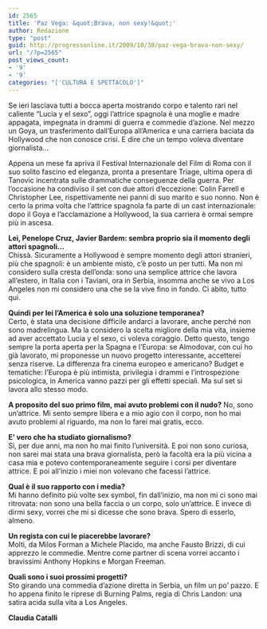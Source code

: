 ```yaml
---
id: 2565
title: 'Paz Vega: &quot;Brava, non sexy!&quot;'
author: Redazione
type: "post"
guid: http://progressonline.it/2009/10/30/paz-vega-brava-non-sexy/
url: "/?p=2565"
post_views_count:
- '9'
- '9'
categories: "['CULTURA E SPETTACOLO']"
---
```


Se ieri lasciava tutti a bocca aperta mostrando corpo e talento rari nel caliente “Lucia y el sexo”, oggi l’attrice spagnola è una moglie e madre appagata, impegnata in drammi di guerra e commedie d’azione. Nel mezzo un Goya, un trasferimento dall’Europa all’America e una carriera baciata da Hollywood che non conosce crisi. E dire che un tempo voleva diventare giornalista…

Appena un mese fa apriva il Festival Internazionale del Film di Roma con il suo solito fascino ed eleganza, pronta a presentare Triage, ultima opera di Tanovic incentrata sulle drammatiche conseguenze della guerra. Per l’occasione ha condiviso il set con due attori d’eccezione: Colin Farrell e Christopher Lee, rispettivamente nei panni di suo marito e suo nonno. Non è certo la prima volta che l’attrice spagnola fa parte di un cast internazionale: dopo il Goya e l’acclamazione a Hollywood, la sua carriera è ormai sempre più in ascesa.

**Lei, Penelope Cruz, Javier Bardem: sembra proprio sia il momento degli attori spagnoli…**  
Chissà. Sicuramente a Hollywood è sempre momento degli attori stranieri, più che spagnoli: è un ambiente misto, c’è posto un per tutti. Ma non mi considero sulla cresta dell’onda: sono una semplice attrice che lavora all’estero, in Italia con i Taviani, ora in Serbia, insomma anche se vivo a Los Angeles non mi considero una che se la vive fino in fondo. Ci abito, tutto qui.

**Quindi per lei l’America è solo una soluzione temporanea?**  
Certo, è stata una decisione difficile andarci a lavorare, anche perché non sono madrelingua. Ma la considero la scelta migliore della mia vita, insieme ad aver accettato Lucia y el sexo, ci voleva coraggio. Detto questo, tengo sempre la porta aperta per la Spagna e l’Europa: se Almodovar, con cui ho già lavorato, mi proponesse un nuovo progetto interessante, accetterei senza riserve. La differenza fra cinema europeo e americano? Budget e tematiche: l’Europa è più intimista, privilegia i drammi e l’introspezione psicologica, in America vanno pazzi per gli effetti speciali. Ma sul set si lavora allo stesso modo.

**A proposito del suo primo film, mai avuto problemi con il nudo?** No, sono un’attrice. Mi sento sempre libera e a mio agio con il corpo, non ho mai avuto problemi al riguardo, ma non lo farei mai gratis, ecco.

**E’ vero che ha studiato giornalismo?**  
Sì, per due anni, ma non ho mai finito l’università. E poi non sono curiosa, non sarei mai stata una brava giornalista, però la facoltà era la più vicina a casa mia e potevo contemporaneamente seguire i corsi per diventare attrice. E poi all’inizio i miei non volevano che facessi l’attrice.

**Qual è il suo rapporto con i media?**  
Mi hanno definito più volte sex symbol, fin dall’inizio, ma non mi ci sono mai ritrovata: non sono una bella faccia o un corpo, solo un’attrice. E invece di dirmi sexy, vorrei che mi si dicesse che sono brava. Spero di esserlo, almeno.

**Un regista con cui le piacerebbe lavorare?**  
Molti, da Milos Forman a Michele Placido, ma anche Fausto Brizzi, di cui apprezzo le commedie. Mentre come partner di scena vorrei accanto i bravissimi Anthony Hopkins e Morgan Freeman.

**Quali sono i suoi prossimi progetti?**  
Sto girando una commedia d’azione diretta in Serbia, un film un po’ pazzo. E ho appena finito le riprese di Burning Palms, regia di Chris Landon: una satira acida sulla vita a Los Angeles.

**Claudia Catalli**